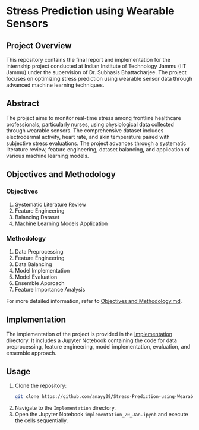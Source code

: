 # Stress Prediction using Wearable Sensors

## Project Overview
This repository contains the final report and implementation for the internship project conducted at Indian Institute of Technology Jammu (IIT Jammu) under the supervision of Dr. Subhasis Bhattacharjee. The project focuses on optimizing stress prediction using wearable sensor data through advanced machine learning techniques.

## Abstract
The project aims to monitor real-time stress among frontline healthcare professionals, particularly nurses, using physiological data collected through wearable sensors. The comprehensive dataset includes electrodermal activity, heart rate, and skin temperature paired with subjective stress evaluations. The project advances through a systematic literature review, feature engineering, dataset balancing, and application of various machine learning models.

## Objectives and Methodology
### Objectives
1. Systematic Literature Review
2. Feature Engineering
3. Balancing Dataset
4. Machine Learning Models Application

### Methodology
1. Data Preprocessing
2. Feature Engineering
3. Data Balancing
4. Model Implementation
5. Model Evaluation
6. Ensemble Approach
7. Feature Importance Analysis

For more detailed information, refer to [Objectives and Methodology.md](Objectives%20and%20Methodology.md).

## Implementation
The implementation of the project is provided in the [Implementation](Implementation) directory. It includes a Jupyter Notebook containing the code for data preprocessing, feature engineering, model implementation, evaluation, and ensemble approach.

## Usage
1. Clone the repository:
   ```bash
   git clone https://github.com/anayy09/Stress-Prediction-using-Wearable-Sensors.git
   ```
2. Navigate to the `Implementation` directory.
3. Open the Jupyter Notebook `implementation_20_Jan.ipynb` and execute the cells sequentially.
